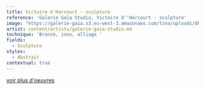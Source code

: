 ```yaml
---
title: Victoire d'Harcourt - sculpture
reference: 'Galerie Gaïa Studio, Victoire d''Harcourt - sculpture'
image: "https://galerie-gaia.s3.eu-west-3.amazonaws.com/tina/uploads/dharcourt-victoire/GAIÌ\x88A STUDIO FICHE D'HARCOURT_page-0001.jpg"
artist: content/artists/galerie-gaia-studio.md
technique: 'Bronze, inox, alliage '
fields:
  - Sculpture
styles:
  - Abstrait
contextual: true
---
```


[voir plus d'oeuvres ](https://www.galeriegaia.fr/artists/d-harcourt-victoire "Victoire d'Harcourt")
